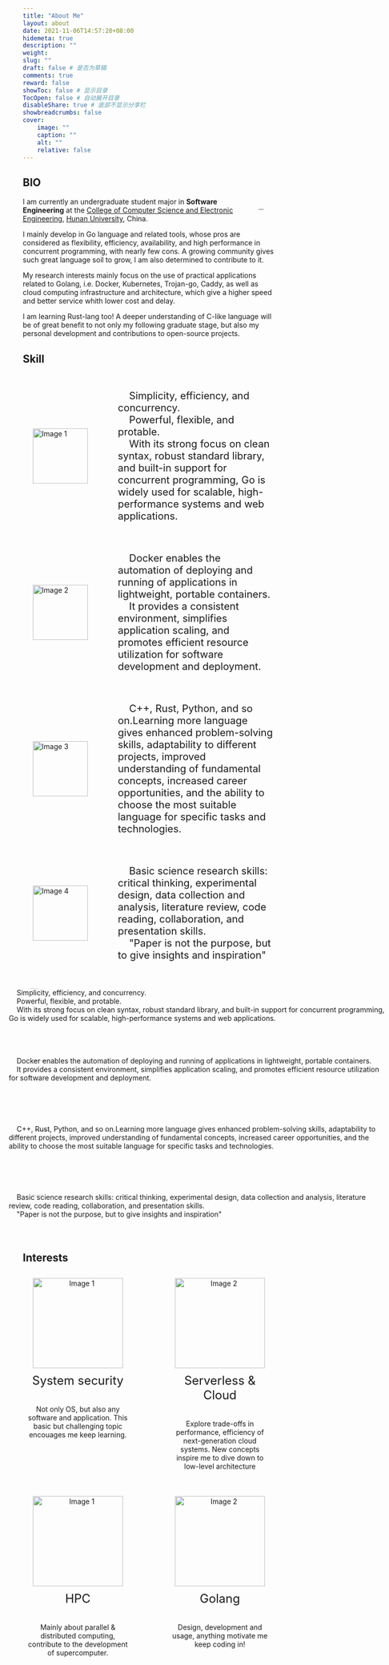 ```yaml
---
title: "About Me"
layout: about
date: 2021-11-06T14:57:28+08:00
hidemeta: true
description: ""
weight:
slug: ""
draft: false # 是否为草稿
comments: true
reward: false
showToc: false # 显示目录
TocOpen: false # 自动展开目录
disableShare: true # 底部不显示分享栏
showbreadcrumbs: false
cover:
    image: ""
    caption: ""
    alt: ""
    relative: false
---
```



## BIO
<img src="http://magenta-note-1305707521.coscd.myqcloud.com/JiangHan.jpg" align='right' alt="JiangHan" style="zoom:15%; padding:150px"/> I am currently an undergraduate student major in **Software Engineering** at the [College of Computer Science and Electronic Engineering](http://csee.hnu.edu.cn/home.htm), [Hunan University](http://www-en.hnu.edu.cn), China.

I mainly develop in Go language and related tools, whose pros are considered as flexibility, efficiency, availability, and high performance in concurrent programming, with nearly few cons. A growing community gives such great language soil to grow, I am also determined to contribute to it.

My research interests mainly focus on the use of practical applications related to Golang, i.e. Docker, Kubernetes, Trojan-go, Caddy, as well as cloud computing infrastructure and architecture, which give a higher speed and better service whith lower cost and delay.

I am learning Rust-lang too! A deeper understanding of C-like language will be of great benefit to not only my following graduate stage, but also my personal development and contributions to open-source projects.


## Skill
## 

<style>
.containera {
  display: flex;
  flex-direction: column;
}

.parta {
  display: flex;
  align-items: center;
  margin-bottom: 20px;
}

.imagea {
  width: 110px;
  height: auto;  
  position: relative;
  left: 20px;
}

.texta {
  margin-left: 80px;
  font-size: 20px;
<!--   max-width: 600px; -->
}
</style>

<div class="containera">
  <div class="parta">
    <img class="imagea" src="http://magenta-note-1305707521.coscd.myqcloud.com/Screenshot%202023-05-15%20at%2020.35.22-20230516125323454.png" alt="Image 1">
    <p class="texta">&nbsp;&nbsp;&nbsp;&nbsp;Simplicity, efficiency, and concurrency.<br>
    &nbsp;&nbsp;&nbsp;&nbsp;Powerful, flexible, and protable.<br>
    &nbsp;&nbsp;&nbsp;&nbsp;With its strong focus on clean syntax, robust standard library, and built-in support for concurrent programming, Go is widely used for scalable, high-performance systems and web applications.</p>
  </div>

  <div class="parta">
    <img class="imagea" src="http://magenta-note-1305707521.coscd.myqcloud.com/doccccccc.png" alt="Image 2">
    <p class="texta">&nbsp;&nbsp;&nbsp;&nbsp;Docker enables the automation of deploying and running of applications in lightweight, portable containers. <br>
    &nbsp;&nbsp;&nbsp;&nbsp;It provides a consistent environment, simplifies application scaling, and promotes efficient resource utilization for software development and deployment.</p>
  </div>

  <div class="parta">
    <img class="imagea" src="http://magenta-note-1305707521.coscd.myqcloud.com/Screenshot%202023-05-16%20at%2013.05.20-2.png" alt="Image 3">
    <p class="texta">&nbsp;&nbsp;&nbsp;&nbsp;C++, Rust, Python, and so on.Learning more language gives enhanced problem-solving skills, adaptability to different projects, improved understanding of fundamental concepts, increased career opportunities, and the ability to choose the most suitable language for specific tasks and technologies.</p>
  </div>

  <div class="parta">
    <img class="imagea" src="http://magenta-note-1305707521.coscd.myqcloud.com/Screenshot%202023-05-16%20at%2013.04.26-2.png" alt="Image 4">
    <p class="texta">&nbsp;&nbsp;&nbsp;&nbsp;Basic science research skills: critical thinking, experimental design, data collection and analysis, literature review, code reading, collaboration,  and presentation skills. <br>
    &nbsp;&nbsp;&nbsp;&nbsp;"Paper is not the purpose, but to give insights and inspiration"</p>
  </div>
</div>
<div>
  <img src="http://magenta-note-1305707521.coscd.myqcloud.com/Screenshot%202023-05-15%20at%2020.35.22-20230516125323454.png" alt="Screenshot 2023-05-15 at 20.35.22" align='left' style="zoom:7%; padding:200px" />
  <p style='position:absolute; left:200px'>
    &nbsp;&nbsp;&nbsp;&nbsp;Simplicity, efficiency, and concurrency.<br>
    &nbsp;&nbsp;&nbsp;&nbsp;Powerful, flexible, and protable.<br>
    &nbsp;&nbsp;&nbsp;&nbsp;With its strong focus on clean syntax, robust standard library, and built-in support for concurrent programming, Go is widely used for scalable, high-performance systems and web applications.
  </p>
</div>
<br><br><br><br>
<br><br><br><br>

<div>
  <img src="http://magenta-note-1305707521.coscd.myqcloud.com/doccccccc.png" alt="Screenshot 2023-05-15 at 20.35.22" alt="Screenshot 2023-05-15 at 20.35.22" align='left' style="zoom:11%; padding:200px" />
  <p style='position:absolute; left:200px'>
    &nbsp;&nbsp;&nbsp;&nbsp;Docker enables the automation of deploying and running of applications in lightweight, portable containers. <br>
    &nbsp;&nbsp;&nbsp;&nbsp;It provides a consistent environment, simplifies application scaling, and promotes efficient resource utilization for software development and deployment.
  </p>
</div>
<br><br><br><br>
<br><br><br><br>

<div>
  <img src="http://magenta-note-1305707521.coscd.myqcloud.com/Screenshot%202023-05-16%20at%2013.05.20-2.png" alt="Screenshot 2023-05-15 at 20.35.22" align='left' style="zoom:12%; padding:200px" />
  <p style='position:absolute; left:200px'>
    &nbsp;&nbsp;&nbsp;&nbsp;C++, Rust, Python, and so on.Learning more language gives enhanced problem-solving skills, adaptability to different projects, improved understanding of fundamental concepts, increased career opportunities, and the ability to choose the most suitable language for specific tasks and technologies.
  </p>
</div>
<br><br><br><br>
<br><br><br><br>

<div>
  <img src="http://magenta-note-1305707521.coscd.myqcloud.com/Screenshot%202023-05-16%20at%2013.04.26-2.png" alt="Screenshot 2023-05-15 at 20.35.22" align='left' style="zoom:9%; padding:200px" />
  <p style='position:absolute; left:200px'>
    &nbsp;&nbsp;&nbsp;&nbsp;Basic science research skills: critical thinking, experimental design, data collection and analysis, literature review, code reading, collaboration,  and presentation skills. <br>
    &nbsp;&nbsp;&nbsp;&nbsp;"Paper is not the purpose, but to give insights and inspiration"
  </p>
</div>
<br><br><br><br><br><br>

## Interests
<style>
.container {
  display: flex;
  justify-content: space-between;
  align-items: flex-start;
}

.part {
  text-align: center;
  margin: 10px;
  display: flex;
  flex-direction: column;
  justify-content: center;
  align-items: center;
}

.image {
  width: auto;
  height: 180px;
}
    
.ttl {
  font-size: 24px;
  margin-top: 10px;
  max-width: 200px;
  word-wrap: break-word;
}

.text {
  margin-top: 10px;
  max-width: 200px;
  word-wrap: break-word;
}
</style>


<div class="container">
  <div class="part">
    <img class="image" src="http://magenta-note-1305707521.coscd.myqcloud.com/data-security.png" alt="Image 1">
      <p class="ttl">System security</p> 
      <p class="text">Not only OS, but also any software and application. This basic but challenging topic encouages me keep learning.</p>
  </div>

  <div class="part">
    <img class="image" src="http://magenta-note-1305707521.coscd.myqcloud.com/serverless-header-image--1-.png" alt="Image 2">
    <p class="ttl">Serverless & Cloud<br> </p>
    <p class="text">Explore trade-offs in performance, efficiency of next-generation cloud systems. New concepts inspire me to dive down to low-level architecture</p>
  </div>
</div>
    
<br>
<div class="container">
  <div class="part">
    <img class="image" src="http://magenta-note-1305707521.coscd.myqcloud.com/download.png" alt="Image 1">
    <p class="ttl">HPC</p>
    <p class="text">Mainly about parallel & distributed computing, contribute to the development of supercomputer.</p>
  </div>

  <div class="part">
    <img class="image" src="http://magenta-note-1305707521.coscd.myqcloud.com/clipart1113243.png" alt="Image 2">
    <p class="ttl"> Golang</p>
    <p class="text">Design, development and usage, anything motivate me keep coding in!</p>
  </div>

</div>
